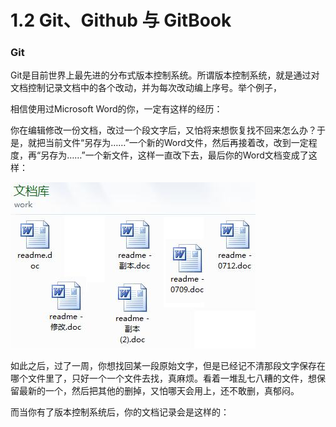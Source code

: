 # 1.2 Git、Github 与 GitBook


### Git 

Git是目前世界上最先进的分布式版本控制系统。所谓版本控制系统，就是通过对文档控制记录文档中的各个改动，并为每次改动编上序号。举个例子，

相信使用过Microsoft Word的你，一定有这样的经历：

你在编辑修改一份文档，改过一个段文字后，又怕将来想恢复找不回来怎么办？于是，就把当前文件“另存为……”一个新的Word文件，然后再接着改，改到一定程度，再“另存为……”一个新文件，这样一直改下去，最后你的Word文档变成了这样：


![](/assets/word.jpeg)


如此之后，过了一周，你想找回某一段原始文字，但是已经记不清那段文字保存在哪个文件里了，只好一个一个文件去找，真麻烦。看着一堆乱七八糟的文件，想保留最新的一个，然后把其他的删掉，又怕哪天会用上，还不敢删，真郁闷。

而当你有了版本控制系统后，你的文档记录会是这样的：


